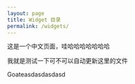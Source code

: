 ```yaml
---
layout: page
title: Widget 目录
permalink: /widgets/
---
```


这是一个中文页面，哇哈哈哈哈哈哈哈

我就是测试一下可不可以自动更新这里的文件

Goateasdasdasdasd